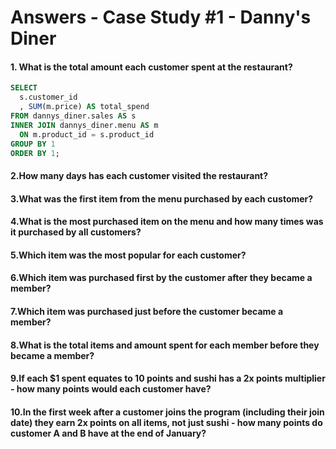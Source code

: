 # Answers - Case Study #1 - Danny's Diner

#### 1. What is the total amount each customer spent at the restaurant?

```sql
SELECT
  s.customer_id
  , SUM(m.price) AS total_spend
FROM dannys_diner.sales AS s
INNER JOIN dannys_diner.menu AS m 
  ON m.product_id = s.product_id
GROUP BY 1
ORDER BY 1;
```
#### 2.How many days has each customer visited the restaurant?

#### 3.What was the first item from the menu purchased by each customer?

#### 4.What is the most purchased item on the menu and how many times was it purchased by all customers?

#### 5.Which item was the most popular for each customer?

#### 6.Which item was purchased first by the customer after they became a member?

#### 7.Which item was purchased just before the customer became a member?

#### 8.What is the total items and amount spent for each member before they became a member?

#### 9.If each $1 spent equates to 10 points and sushi has a 2x points multiplier - how many points would each customer have?

#### 10.In the first week after a customer joins the program (including their join date) they earn 2x points on all items, not just sushi - how many points do customer A and B have at the end of January?
